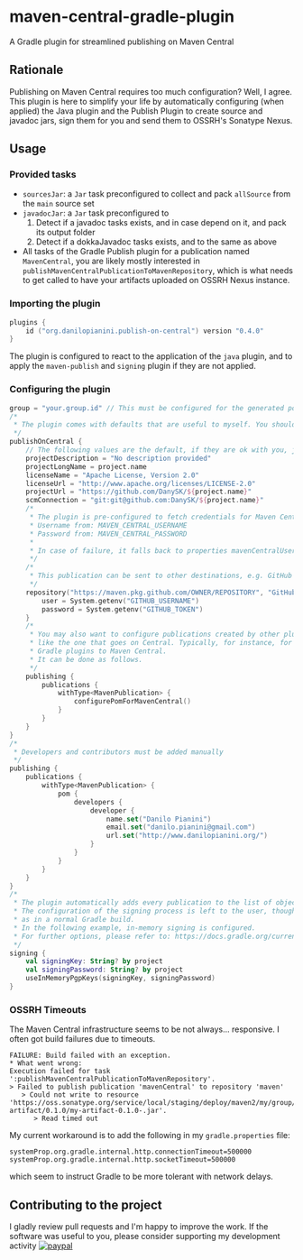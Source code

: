 # maven-central-gradle-plugin
A Gradle plugin for streamlined publishing on Maven Central

## Rationale
Publishing on Maven Central requires too much configuration?
Well, I agree.
This plugin is here to simplify your life by automatically configuring (when applied) the Java plugin and the Publish
Plugin to create source and javadoc jars, sign them for you and send them to OSSRH's Sonatype Nexus.

## Usage

### Provided tasks

* `sourcesJar`: a `Jar` task preconfigured to collect and pack `allSource` from the `main` source set
* `javadocJar`: a `Jar` task preconfigured to
    1. Detect if a javadoc tasks exists, and in case depend on it, and pack its output folder
    2. Detect if a dokkaJavadoc tasks exists, and to the same as above
* All tasks of the Gradle Publish plugin for a publication named `MavenCentral`,
you are likely mostly interested in `publishMavenCentralPublicationToMavenRepository`,
which is what needs to get called to have your artifacts uploaded on OSSRH Nexus instance.

### Importing the plugin

```kotlin
plugins {
    id ("org.danilopianini.publish-on-central") version "0.4.0"
}
```
The plugin is configured to react to the application of the `java` plugin, and to apply the `maven-publish` and `signing` plugin if they are not applied.

### Configuring the plugin

```kotlin
group = "your.group.id" // This must be configured for the generated pom.xml to work correctly
/*
 * The plugin comes with defaults that are useful to myself. You should configure it to behave as you please:
 */
publishOnCentral {
    // The following values are the default, if they are ok with you, just omit them
    projectDescription = "No description provided"
    projectLongName = project.name
    licenseName = "Apache License, Version 2.0"
    licenseUrl = "http://www.apache.org/licenses/LICENSE-2.0"
    projectUrl = "https://github.com/DanySK/${project.name}"
    scmConnection = "git:git@github.com:DanySK/${project.name}"
    /*
     * The plugin is pre-configured to fetch credentials for Maven Central from the environment
     * Username from: MAVEN_CENTRAL_USERNAME
     * Password from: MAVEN_CENTRAL_PASSWORD
     *
     * In case of failure, it falls back to properties mavenCentralUsername and mavenCentralPassword respectively
     */
    /*
     * This publication can be sent to other destinations, e.g. GitHub
     */
    repository("https://maven.pkg.github.com/OWNER/REPOSITORY", "GitHub") {
        user = System.getenv("GITHUB_USERNAME")
        password = System.getenv("GITHUB_TOKEN")
    }
    /*
     * You may also want to configure publications created by other plugins
     * like the one that goes on Central. Typically, for instance, for publishing
     * Gradle plugins to Maven Central.
     * It can be done as follows.
     */
    publishing {
        publications {
            withType<MavenPublication> {
                configurePomForMavenCentral()
            }
        }
    }
}
/*
 * Developers and contributors must be added manually
 */
publishing {
    publications {
        withType<MavenPublication> {
            pom {
                developers {
                    developer {
                        name.set("Danilo Pianini")
                        email.set("danilo.pianini@gmail.com")
                        url.set("http://www.danilopianini.org/")
                    }
                }
            }
        }
    }
}
/*
 * The plugin automatically adds every publication to the list of objects to sign
 * The configuration of the signing process is left to the user, though,
 * as in a normal Gradle build.
 * In the following example, in-memory signing is configured.
 * For further options, please refer to: https://docs.gradle.org/current/userguide/signing_plugin.html
 */
signing {
    val signingKey: String? by project
    val signingPassword: String? by project
    useInMemoryPgpKeys(signingKey, signingPassword)
}
```

### OSSRH Timeouts

The Maven Central infrastructure seems to be not always... responsive.
I often got build failures due to timeouts.
```
FAILURE: Build failed with an exception.
* What went wrong:
Execution failed for task ':publishMavenCentralPublicationToMavenRepository'.
> Failed to publish publication 'mavenCentral' to repository 'maven'
   > Could not write to resource 'https://oss.sonatype.org/service/local/staging/deploy/maven2/my/group/my-artifact/0.1.0/my-artifact-0.1.0-.jar'.
      > Read timed out
```
My current workaround is to add the following in my `gradle.properties` file:
```
systemProp.org.gradle.internal.http.connectionTimeout=500000
systemProp.org.gradle.internal.http.socketTimeout=500000
```
which seem to instruct Gradle to be more tolerant with network delays.

## Contributing to the project

I gladly review pull requests and I'm happy to improve the work.
If the software was useful to you, please consider supporting my development activity
[![paypal](https://www.paypalobjects.com/en_US/i/btn/btn_donate_SM.gif)](https://www.paypal.com/cgi-bin/webscr?cmd=_donations&business=5P4DSZE5DV4H2&currency_code=EUR)


